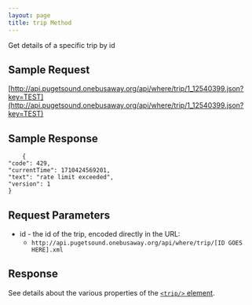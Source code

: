 ```yaml
---
layout: page
title: trip Method
---
```



Get details of a specific trip by id

## Sample Request

[http://api.pugetsound.onebusaway.org/api/where/trip/1_12540399.json?key=TEST](http://api.pugetsound.onebusaway.org/api/where/trip/1_12540399.json?key=TEST)

## Sample Response

```
    {
"code": 429,
"currentTime": 1710424569201,
"text": "rate limit exceeded",
"version": 1
}
```

## Request Parameters

* id - the id of the trip, encoded directly in the URL:
    * `http://api.pugetsound.onebusaway.org/api/where/trip/[ID GOES HERE].xml`

## Response

See details about the various properties of the [`<trip/>` element](/api/where/elements/trip).

